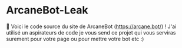 # ArcaneBot-Leak
👀 Voici le code source du site de ArcaneBot (https://arcane.bot/) ! J'ai utilisé un aspirateurs de code je vous send ce projet qui vous serviras surement pour votre page ou pour mettre votre bot etc :)
